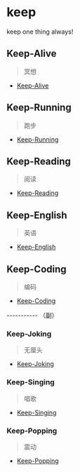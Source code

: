 # keep
keep one thing always!


## Keep-Alive 
> 冥想

- [Keep-Alive](./alive)


## Keep-Running 
> 跑步

- [Keep-Running](./running)


## Keep-Reading 
> 阅读

- [Keep-Reading](./reading)


## Keep-English 
> 英语

- [Keep-English](./english)


## Keep-Coding 
> 编码

- [Keep-Coding](./coding)


----------- （副）


### Keep-Joking 
> 无厘头

- [Keep-Joking](./joking)


### Keep-Singing 
> 唱歌

- [Keep-Singing](./singing)


### Keep-Popping 
> 震动

- [Keep-Popping](./popping)


